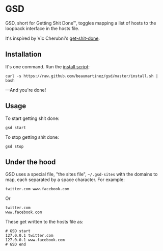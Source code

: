 # GSD

GSD, short for Getting Shit Done™, toggles mapping a list of hosts to the loopback interface in the hosts file.

It's inspired by Vic Cherubni's [get-shit-done].

[get-shit-done]: http://github.com/leftnode/get-shit-done 

## Installation

It's one command. Run the [install script]:

[install script]: http://github.com/beaumartinez/gsd/blob/master/install.sh

    curl -s https://raw.github.com/beaumartinez/gsd/master/install.sh | bash

—And you're done!

## Usage

To start getting shit done:

    gsd start

To stop getting shit done:

    gsd stop

## Under the hood

GSD uses a special file, "the sites file", `~/.gsd-sites` with the domains to map, each separated by a space character. For example:

    twitter.com www.facebook.com

Or

    twitter.com
    www.facebook.com

These get written to the hosts file as:

    # GSD start
    127.0.0.1 twitter.com
    127.0.0.1 www.facebook.com
    # GSD end
